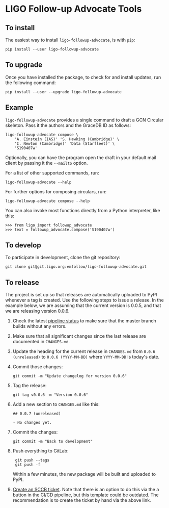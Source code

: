 LIGO Follow-up Advocate Tools
=============================

To install
----------

The easiest way to install `ligo-followup-advocate`, is with `pip`:

    pip install --user ligo-followup-advocate

To upgrade
----------

Once you have installed the package, to check for and install updates, run the
following command:

    pip install --user --upgrade ligo-followup-advocate

Example
-------

`ligo-followup-advocate` provides a single command to draft a GCN Circular
skeleton. Pass it the authors and the GraceDB ID as follows:

    ligo-followup-advocate compose \
        'A. Einstein (IAS)' 'S. Hawking (Cambridge)' \
        'I. Newton (Cambridge)' 'Data (Starfleet)' \
        'S190407w'

Optionally, you can have the program open the draft in your default mail client
by passing it the `--mailto` option.

For a list of other supported commands, run:

    ligo-followup-advocate --help

For further options for composing circulars, run:

    ligo-followup-advocate compose --help

You can also invoke most functions directly from a Python interpreter, like
this:

    >>> from ligo import followup_advocate
    >>> text = followup_advocate.compose('S190407w')

To develop
----------

To participate in development, clone the git repository:

    git clone git@git.ligo.org:emfollow/ligo-followup-advocate.git

To release
----------

The project is set up so that releases are automatically uploaded to PyPI
whenever a tag is created. Use the following steps to issue a release. In the
example below, we are assuming that the current version is 0.0.5, and that we
are releasing version 0.0.6.

1.  Check the latest [pipeline status](https://git.ligo.org/emfollow/ligo-followup-advocate/pipelines)
    to make sure that the master branch builds without any errors.

2.  Make sure that all significant changes since the last release are
    documented in `CHANGES.md`.

3.  Update the heading for the current release in `CHANGES.md` from
    `0.0.6 (unreleased)` to `0.0.6 (YYYY-MM-DD)` where `YYYY-MM-DD` is today's
    date.

4.  Commit those changes:

        git commit -m "Update changelog for version 0.0.6"

5.  Tag the release:

        git tag v0.0.6 -m "Version 0.0.6"

6.  Add a new section to `CHANGES.md` like this:

        ## 0.0.7 (unreleased)

        - No changes yet.

7.  Commit the changes:

        git commit -m "Back to development"

8. Push everything to GitLab:

        git push --tags
        git push -f

    Within a few minutes, the new package will be built and uploaded to PyPI.

9. [Create an SCCB ticket](https://git.ligo.org/computing/sccb/-/issues/new).
   Note that there is an option to do this via the a button in the CI/CD
   pipeline, but this template could be outdated. The recommendation is to
   create the ticket by hand via the above link.
